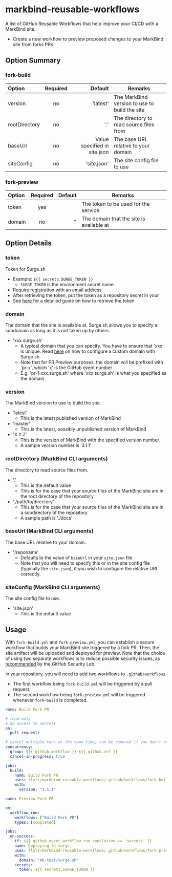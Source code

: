# markbind-reusable-workflows
A list of GitHub Reusable Workflows that help improve your CI/CD with a MarkBind site.
- Create a new workflow to preview proposed changes to your MarkBind site from forks PRs
## Option Summary

### fork-build

Option        | Required |                      Default | Remarks
:-------------|:--------:|-----------------------------:|----------------------------------------------
version       |    no    |                     'latest' | The MarkBind version to use to build the site
rootDirectory |    no    |                          '.' | The directory to read source files from
baseUrl       |    no    | Value specified in site.json | The base URL relative to your domain
siteConfig    |    no    |                  'site.json' | The site config file to use

### fork-preview

Option | Required | Default | Remarks
:------|:--------:|--------:|-----------------------------------------
token  |   yes    |         | The token to be used for the service
domain |    no    |      '' | The domain that the site is available at

## Option Details

### token
Token for Surge.sh
- Example: `${{ secrets.SURGE_TOKEN }}`
  - `SURGE_TOKEN` is the environment secret name
- Require registration with an email address
- After retrieving the token, put the token as a repository secret in your
- See [here](https://markbind.org/userGuide/deployingTheSite.html#previewing-prs-using-surge) for a detailed guide on how to retrieve the token

### domain
The domain that the site is available at. Surge.sh allows you to specify a subdomain as long as it is not taken up by others.

- 'xxx.surge.sh'
  - A typical domain that you can specify. You have to ensure that 'xxx' is unique. Read [here](https://surge.sh/help/adding-a-custom-domain) on how to configure a custom domain with Surge.sh
  - Note that for PR Preview purposes, the domain will be prefixed with 'pr-x', which 'x' is the GitHub event number
  - E.g. 'pr-1.xxx.surge.sh' where 'xxx.surge.sh' is what you specified as the domain

### version
The MarkBind version to use to build the site.
- 'latest'
  - This is the latest published version of MarkBind
- 'master'
  - This is the latest, possibly unpublished version of MarkBind
- 'X.Y.Z'
  - This is the version of MarkBind with the specified version number
  - A sample version number is '3.1.1'

### rootDirectory (MarkBind CLI arguments)
The directory to read source files from.
- '.'
  - This is the default value
  - This is for the case that your source files of the MarkBind site are in the root directory of the repository
- './path/to/directory'
  - This is for the case that your source files of the MarkBind site are in a subdirectory of the repository
  - A sample path is './docs'

### baseUrl (MarkBind CLI arguments)
The base URL relative to your domain.
- '/reponame'
  - Defaults to the value of `baseUrl` in your `site.json` file
  - Note that you will need to specify this or in the site config file (typically the `site.json`), if you wish to configure the relative URL correctly.

### siteConfig (MarkBind CLI arguments)
The site config file to use.
- 'site.json'
  - This is the default value
## Usage
With `fork-build.yml` and `fork-preview.yml`, you can establish a secure workflow that builds your MarkBind site triggered by a fork PR.
Then, the site artifact will be uploaded and deployed for preview. Note that the choice of using two separate workflows is to reduce possible security issues, as [recommended](https://securitylab.github.com/research/github-actions-preventing-pwn-requests/) by the GitHub Security Lab.

In your repository, you will need to add two workflows to `.github/workflows`.
- The first workflow being `fork-build.yml` will be triggered by a pull request.
- The second workflow being `fork-preview.yml` will be triggered whenever `fork-build` is completed.

```yaml
name: Build Fork PR

# read-only
# no access to secrets
on:
  pull_request:

# cancel multiple runs at the same time, can be removed if you don't need it
concurrency: 
  group: ${{ github.workflow }}-${{ github.ref }}
  cancel-in-progress: true

jobs:
  build:
    name: Build Fork PR
    uses: tlylt/markbind-reusable-workflows/.github/workflows/fork-build.yml@main
    with:
      version: "3.1.1"
```

```yaml
name: Preview Fork PR

on:
  workflow_run:
    workflows: ["Build Fork PR"]
    types: [completed]

jobs:
  on-success:
    if: ${{ github.event.workflow_run.conclusion == 'success' }}
    name: Deploying to surge
    uses: tlylt/markbind-reusable-workflows/.github/workflows/fork-preview.yml@main
    with:
      domain: "mb-test/surge.sh"
    secrets:
      token: ${{ secrets.SURGE_TOKEN }}
```
